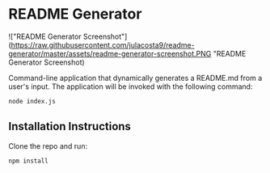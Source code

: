# README Generator

!["README Generator Screenshot"](https://raw.githubusercontent.com/julacosta9/readme-generator/master/assets/readme-generator-screenshot.PNG "README Generator Screenshot)

Command-line application that dynamically generates a README.md from a user's input. The application will be invoked with the following command:

```sh
node index.js
```
            
## Installation Instructions

Clone the repo and run:

```sh
npm install
```